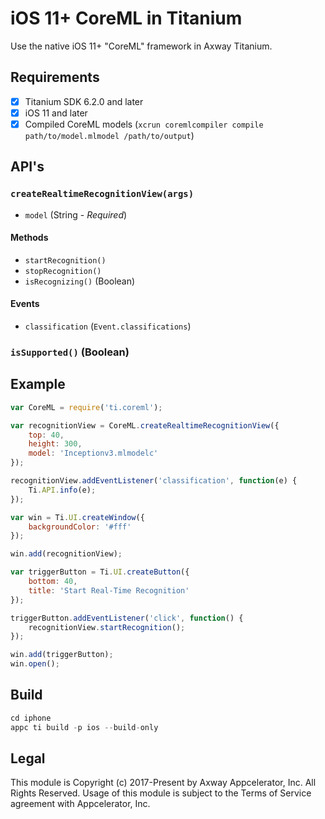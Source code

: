 # iOS 11+ CoreML in Titanium
Use the native iOS 11+ "CoreML" framework in Axway Titanium.

## Requirements
- [x] Titanium SDK 6.2.0 and later
- [x] iOS 11 and later
- [x] Compiled CoreML models (`xcrun coremlcompiler compile path/to/model.mlmodel /path/to/output`)

## API's

### `createRealtimeRecognitionView(args)`
- `model` (String - _Required_)

#### Methods
- `startRecognition()`
- `stopRecognition()`
- `isRecognizing()` (Boolean)

#### Events
- `classification` (`Event.classifications`)

### `isSupported()` (Boolean)

## Example
```js
var CoreML = require('ti.coreml');

var recognitionView = CoreML.createRealtimeRecognitionView({
    top: 40,
    height: 300,
    model: 'Inceptionv3.mlmodelc'
});

recognitionView.addEventListener('classification', function(e) {
    Ti.API.info(e);
});

var win = Ti.UI.createWindow({
    backgroundColor: '#fff'
});

win.add(recognitionView);

var triggerButton = Ti.UI.createButton({
    bottom: 40,
    title: 'Start Real-Time Recognition'
});

triggerButton.addEventListener('click', function() {
    recognitionView.startRecognition();
});

win.add(triggerButton);
win.open();
```

## Build
```js
cd iphone
appc ti build -p ios --build-only
```

## Legal

This module is Copyright (c) 2017-Present by Axway Appcelerator, Inc. All Rights Reserved. 
Usage of this module is subject to the Terms of Service agreement with Appcelerator, Inc.  
